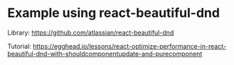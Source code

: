 # Example using react-beautiful-dnd

Library: https://github.com/atlassian/react-beautiful-dnd 

Tutorial: https://egghead.io/lessons/react-optimize-performance-in-react-beautiful-dnd-with-shouldcomponentupdate-and-purecomponent
